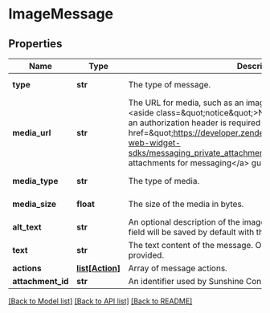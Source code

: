 # ImageMessage

## Properties
Name | Type | Description | Notes
------------ | ------------- | ------------- | -------------
**type** | **str** | The type of message. | [default to 'image']
**media_url** | **str** | The URL for media, such as an image, attached to the message. &lt;aside class&#x3D;\&quot;notice\&quot;&gt;Note that for private attachments an authorization header is required to access the mediaUrl. See &lt;a href&#x3D;\&quot;https://developer.zendesk.com/documentation/zendesk-web-widget-sdks/messaging_private_attachments/\&quot;&gt;Configuring private attachments for messaging&lt;/a&gt; guide for more details.&lt;/aside&gt;  | 
**media_type** | **str** | The type of media. | [optional] [readonly] 
**media_size** | **float** | The size of the media in bytes. | [optional] [readonly] 
**alt_text** | **str** | An optional description of the image for accessibility purposes. The field will be saved by default with the file name as the value. | [optional] 
**text** | **str** | The text content of the message. Optional only if actions are provided. | [optional] 
**actions** | [**list[Action]**](Action.md) | Array of message actions. | [optional] 
**attachment_id** | **str** | An identifier used by Sunshine Conversations for internal purposes. | [optional] 

[[Back to Model list]](../README.md#documentation-for-models) [[Back to API list]](../README.md#documentation-for-api-endpoints) [[Back to README]](../README.md)


